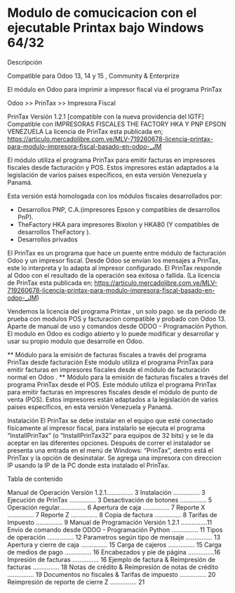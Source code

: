 # Modulo de comucicacion con el ejecutable Printax bajo Windows 64/32

Descripción

Compatible para Odoo 13, 14 y 15 , Community & Enterprize

El módulo en Odoo para imprimir a impresor fiscal via el programa PrinTax

Odoo >> PrinTax >> Impresora Fiscal

PrinTax Versión 1.2.1 [compatible con la nueva providencia del IGTF]
Compatible con IMPRESORAS FISCALES THE FACTORY HKA Y PNP EPSON VENEZUELA
La licencia de PrinTax esta publicada en; https://articulo.mercadolibre.com.ve/MLV-719260678-licencia-printax-para-modulo-impresora-fiscal-basado-en-odoo-_JM

El módulo utiliza el programa PrinTax para emitir facturas en impresores fiscales desde
facturación y POS. Estos impresores están adaptados a la legislación de
varios paises específicos, en esta versión Venezuela y Panamá.

Esta versión está homologada con los módulos fiscales desarrollados por:
- Desarrollos PNP, C.A.(impresores Epson y compatibles de desarrollos PnP).
- TheFactory HKA para impresores Bixolon y HKA80 (Y compatibles de desarrollos TheFactory ).
- Desarrollos privados



El PrinTax es un programa que hace un puente entre módulo de facturación Odoo y un impresor fiscal. Desde Odoo se envían los mensajes a PrinTax, este lo interpreta y lo adapta al impresor configurado. El PrinTax responde al Odoo con el resultado de la operación sea exitosa o fallida. (La licencia de PrinTax esta publicada en; https://articulo.mercadolibre.com.ve/MLV-719260678-licencia-printax-para-modulo-impresora-fiscal-basado-en-odoo-_JM)

Vendemos la licencia del programa Printax , un solo pago. se da periodo de prueba con modulos POS y facturacion compatible y probado con Odoo 13. Aparte de manual de uso y comandos desde ODOO - Programación Python. El modulo en Odoo es codigo abierto y lo puede modificar y desarrollar y usar su propio modulo que desarrolle en Odoo.

** Módulo para la emisión de facturas fiscales a través del programa PrinTax desde facturación
Este módulo utiliza el programa PrinTax para emitir facturas en impresores fiscales desde el módulo de facturación normal en Odoo
.
** Módulo para la emisión de facturas fiscales a través del programa PrinTax desde el POS.
Este módulo utiliza el programa PrinTax para emitir facturas en impresores fiscales desde el módulo de punto de venta (POS). Estos impresores están adaptados a la legislación de varios paises específicos, en esta versión Venezuela y Panamá.



Instalación
El PrinTax se debe instalar en el equipo que esté conectado físicamente al impresor fiscal, para instalarlo se ejecuta el programa “InstallPrinTax” (o “InstallPrinTax32” para equipos de 32 bits) y se le da aceptar en las diferentes opciones. Después de correr el instalador se presenta una entrada en el menú de Windows: “PrinTax”, dentro está el PrinTax y la opción de desinstalar.
Se agrega una impresora con direccion IP usando la IP de la PC donde esta instalado el PrinTax.

Tabla de contenido

Manual de Operación Versión 1.2.1............... 3
Instalación ............... 3
Ejecución de PrinTax ............... 3
Desactivación de botones ............... 5
Operación regular............... 6
Apertura de caja ............... 7
Reporte X ............... 7
Reporte Z ............... 8
Copia de factura ............... 8
Tarifas de Impuesto ............... 9
Manual de Programación Versión 1.2.1 ...............11
Envío de comando desde ODOO - Programación Python ............... 11
Tipos de operación ............... 12
Parametros según tipo de mensaje ............... 13
Apertura y cierre de caja ............... 15
Carga de cajeros ............... 15
Carga de medios de pago ............... 16
Encabezados y pie de página ...............16
Impresión de facturas ............... 16
Ejemplo de factura & Reimpresión de facturas ............... 18
Notas de crédito & Reimpresión de notas de crédito ............... 19
Documentos no fiscales & Tarifas de impuesto ............... 20
Reimpresión de reporte de cierre Z ............... 21
